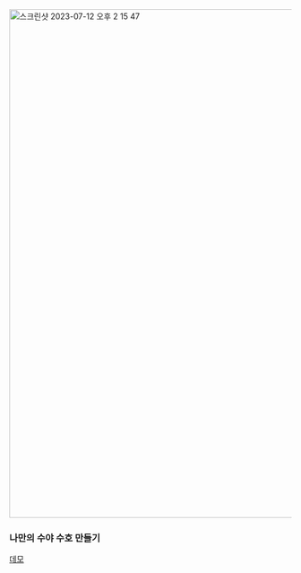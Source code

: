 <img width="906" alt="스크린샷 2023-07-12 오후 2 15 47" src="https://github.com/leey00nsu/syu-character-maker/assets/101182523/6e0741c1-99f8-4d4b-a33f-a51673d50783">

### 나만의 수야 수호 만들기
[데모](https://syu-character-maker.vercel.app/)
